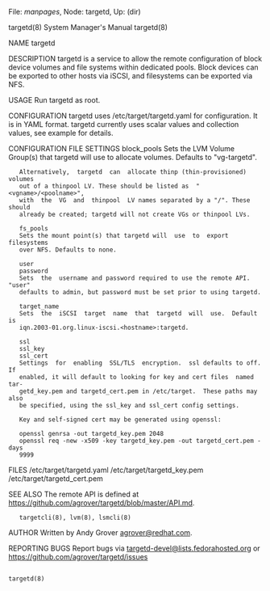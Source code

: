 File: *manpages*,  Node: targetd,  Up: (dir)

targetd(8)                  System Manager's Manual                 targetd(8)



NAME
       targetd

DESCRIPTION
       targetd  is a service to allow the remote configuration of block device
       volumes and file systems within dedicated pools. Block devices  can  be
       exported  to other hosts via iSCSI, and filesystems can be exported via
       NFS.

USAGE
       Run targetd as root.

CONFIGURATION
       targetd uses /etc/target/targetd.yaml for configuration. It is in  YAML
       format.   targetd  currently  uses scalar values and collection values,
       see example for details.

   CONFIGURATION FILE SETTINGS
       block_pools
       Sets the LVM Volume Group(s) that targetd will use to allocate volumes.
       Defaults to "vg-targetd".

       Alternatively,  targetd  can  allocate thinp (thin-provisioned) volumes
       out of a thinpool LV. These should be listed as  "<vgname>/<poolname>",
       with  the  VG  and  thinpool  LV names separated by a "/". These should
       already be created; targetd will not create VGs or thinpool LVs.

       fs_pools
       Sets the mount point(s) that targetd will  use  to  export  filesystems
       over NFS. Defaults to none.

       user
       password
       Sets  the  username and password required to use the remote API. "user"
       defaults to admin, but password must be set prior to using targetd.

       target_name
       Sets  the  iSCSI  target  name  that  targetd  will  use.  Default   is
       iqn.2003-01.org.linux-iscsi.<hostname>:targetd.

       ssl
       ssl_key
       ssl_cert
       Settings  for  enabling  SSL/TLS  encryption.  ssl defaults to off.  If
       enabled, it will default to looking for key and cert files  named  tar‐
       getd_key.pem and targetd_cert.pem in /etc/target.  These paths may also
       be specified, using the ssl_key and ssl_cert config settings.

       Key and self-signed cert may be generated using openssl:

       openssl genrsa -out targetd_key.pem 2048
       openssl req -new -x509 -key targetd_key.pem -out targetd_cert.pem -days
       9999

FILES
       /etc/target/targetd.yaml
       /etc/target/targetd_key.pem
       /etc/target/targetd_cert.pem

SEE ALSO
       The remote API is defined at
       <https://github.com/agrover/targetd/blob/master/API.md>.

       targetcli(8), lvm(8), lsmcli(8)

AUTHOR
       Written by Andy Grover <agrover@redhat.com>.

REPORTING BUGS
       Report bugs via <targetd-devel@lists.fedorahosted.org>
       or <https://github.com/agrover/targetd/issues>



                                                                    targetd(8)
